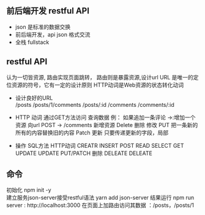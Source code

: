 ## 前后端开发 restful  API

  - json 是标准的数据交换
  - 前后端开发，api json 格式交流
  - 全栈 fullstack
  
## restful   API  
  认为一切皆资源, 路由实现页面跳转， 路由则是暴露资源,设计url
  URL 是唯一的定位资源的符号，它有一定的设计原则 
      HTTP动词是Web资源的状态转化动词
  - 设计良好的URL  
      /posts
      /posts/1/comments
      /posts/:id
      /comments
      /comments/:id

- HTTP 动词
通过GET方法访问 查询数据
例： 如果追加一条评论   ->:增加一个资源 向url
POST ->  /comments   新增资源
Delete  删除
修改 PUT 把一条新的所有的内容替换旧的内容
Patch 更新  只要传递更新的字段，局部


- 操作      SQL方法       HTTP动词
  CREATR    INSERT         POST
  READ      SELECT         GET
  UPDATE    UPDATE         PUT/PATCH
  删除       DELEATE         DELEATE
  

## 命令 
 初始化    npm init -y   
 建立服务json-server接受restful语法     yarn add json-server
 结果运行     npm run server  : http://localhost:3000  在页面上加路由访问其数据 ：/posts，/posts/1 


